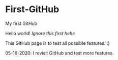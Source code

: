 # First-GitHub
My first GitHub

Hello world!
*Ignore this first hehe*

This GitHub page is to test all possible features. :)

05-16-2020: I revisit GitHub and test more features.